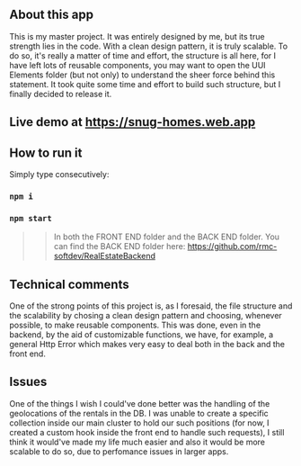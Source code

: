 ## About this app
This is my master project. It was entirely designed by me, but its true strength lies in the code. With a clean design pattern, it is truly scalable. To do so, it's really a matter of time and effort, the structure is all here, for I have left lots of reusable components, you may want to open the UUI Elements folder (but not only) to understand the sheer force behind this statement. It took quite some time and effort to build such structure, but I finally decided to release it.

## Live demo at https://snug-homes.web.app

## How to run it

Simply type consecutively:

### `npm i`
### `npm start`

>> In both the FRONT END folder and the BACK END folder. You can find the BACK END folder here: https://github.com/rmc-softdev/RealEstateBackend

## Technical comments

One of the strong points of this project is, as I foresaid, the file structure and the scalability by chosing a clean design pattern and choosing, whenever possible,
to make reusable components. This was done, even in the backend, by the aid of customizable functions, we have, for example, a general Http Error which makes very easy to deal both in the back and the front end.


## Issues
One of the things I wish I could've done better was the handling of the geolocations of the rentals in the DB. I was unable to create a specific collection inside our main cluster to hold our such positions (for now, I created a custom hook inside the front end to handle such requests), I still think it would've made my life much easier and also it would be more scalable to do so, due to perfomance issues in larger apps.
